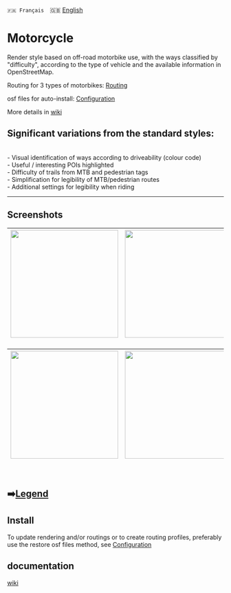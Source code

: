 `🇫🇷 Français`&emsp;🇬🇧 [English](readme_en.md)

# Motorcycle
Render style based on off-road motorbike use, with the ways classified by "difficulty", according to the type of vehicle and the available information in OpenStreetMap.

Routing for 3 types of motorbikes:  [Routing](https://github.com/OsmAnd-Rendering/Motorcycle/tree/routing)

osf files for auto-install: [Configuration](https://github.com/OsmAnd-Rendering/Motorcycle/tree/configuration)

More details in [wiki](https://github.com/OsmAnd-Rendering/Motorcycle/wiki)

## Significant variations from the standard styles:
<br>
- Visual identification of ways according to driveability (colour code)<br>
- Useful / interesting POIs highlighted<br>
- Difficulty of trails from MTB and pedestrian tags<br>
- Simplification for legibility of MTB/pedestrian routes<br>
- Additional settings for legibility when riding<br>

---

## Screenshots<br>

| <img src="https://user-images.githubusercontent.com/83398215/183831439-a7dd7cf4-dcf2-4445-8d46-e685157f93bf.jpg" width="250" /> | <img src="https://user-images.githubusercontent.com/83398215/183831631-e2f86260-1324-4201-8042-be67361d5ef0.jpg" width="250" /> | <img src="https://user-images.githubusercontent.com/83398215/183832089-7a685512-f251-4986-81de-f92a765f964f.jpg" width="250" /> |
| :-------------: | :-------------: | :-------------: |

### 
| <img src="https://user-images.githubusercontent.com/83398215/183832776-3ed55db4-1ce4-4e79-8c3e-97a521e8722e.jpg" width="250" /> | <img src="https://user-images.githubusercontent.com/83398215/183832485-45b79c76-e6db-4ccb-b058-5220a79175e5.jpg" width="250" /> | <img src="https://user-images.githubusercontent.com/83398215/183832969-e00c8ae1-ec4a-472a-8a17-95958cdeab14.jpg" width="250" /> |
| :-------------: | :-------------: | :-------------: |
<br>

## ➡️[Legend](Legend_EN.md)

## Install
To update rendering and/or routings or to create routing profiles, preferably use the restore osf files method, see [Configuration](https://github.com/OsmAnd-Rendering/Motorcycle/tree/configuration)

## documentation
[wiki](https://github.com/OsmAnd-Rendering/Motorcycle/wiki)

